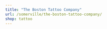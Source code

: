 ```yaml
---
title: "The Boston Tattoo Company"
url: /somerville/the-boston-tattoo-company/
shop: tattoo
---
```

